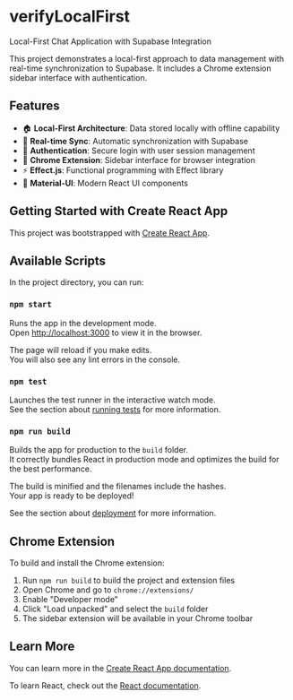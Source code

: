 # verifyLocalFirst

Local-First Chat Application with Supabase Integration

This project demonstrates a local-first approach to data management with real-time synchronization to Supabase. It includes a Chrome extension sidebar interface with authentication.

## Features

- 🏠 **Local-First Architecture**: Data stored locally with offline capability
- 🔄 **Real-time Sync**: Automatic synchronization with Supabase
- 🔐 **Authentication**: Secure login with user session management
- 🧩 **Chrome Extension**: Sidebar interface for browser integration
- ⚡ **Effect.js**: Functional programming with Effect library
- 📱 **Material-UI**: Modern React UI components

## Getting Started with Create React App

This project was bootstrapped with [Create React App](https://github.com/facebook/create-react-app).

## Available Scripts

In the project directory, you can run:

### `npm start`

Runs the app in the development mode.\
Open [http://localhost:3000](http://localhost:3000) to view it in the browser.

The page will reload if you make edits.\
You will also see any lint errors in the console.

### `npm test`

Launches the test runner in the interactive watch mode.\
See the section about [running tests](https://facebook.github.io/create-react-app/docs/running-tests) for more information.

### `npm run build`

Builds the app for production to the `build` folder.\
It correctly bundles React in production mode and optimizes the build for the best performance.

The build is minified and the filenames include the hashes.\
Your app is ready to be deployed!

See the section about [deployment](https://facebook.github.io/create-react-app/docs/deployment) for more information.

## Chrome Extension

To build and install the Chrome extension:

1. Run `npm run build` to build the project and extension files
2. Open Chrome and go to `chrome://extensions/`
3. Enable "Developer mode"
4. Click "Load unpacked" and select the `build` folder
5. The sidebar extension will be available in your Chrome toolbar

## Learn More

You can learn more in the [Create React App documentation](https://facebook.github.io/create-react-app/docs/getting-started).

To learn React, check out the [React documentation](https://reactjs.org/).
